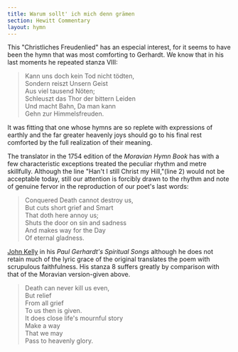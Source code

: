 ```yaml
---
title: Warum sollt' ich mich denn grämen
section: Hewitt Commentary
layout: hymn
---
```


This "Christliches Freudenlied" has an especial interest, for it seems to have been the hymn that was most comforting to Gerhardt. We know that in his last moments he repeated stanza VIII:

> Kann uns doch kein Tod nicht tödten,  
> Sondern reiszt Unsern Geist  
> Aus viel tausend Nöten;  
> Schleuszt das Thor der bittern Leiden  
> Und macht Bahn, Da man kann  
> Gehn zur Himmelsfreuden. 

It was fitting that one whose hymns are so replete with expressions of earthly and the far greater heavenly joys should go to his final rest comforted by the full realization of their meaning.

The translator in the 1754 edition of the *Moravian Hymn Book* has with a few characteristic exceptions treated the peculiar rhythm and metre skillfully. Although the line "Han't I still Christ my Hill,"(line 2) would not be acceptable today, still our attention is forcibly drawn to the rhythm and note of genuine fervor in the reproduction of our poet's last words:

> Conquered Death cannot destroy us,  
> But cuts short grief and Smart  
> That doth here annoy us;  
> Shuts the door on sin and sadness  
> And makes way for the Day  
> Of eternal gladness. 

[John Kelly](/authors/kelly) in his *Paul Gerhardt's Spiritual Songs* although he does not retain much of the lyric grace of the original translates the poem with scrupulous faithfulness. His stanza 8 suffers greatly by comparison with that of the Moravian version-given above.

> Death can never kill us even,  
> But relief  
> From all grief  
> To us then is given.  
> It does close life's mournful story  
> Make a way  
> That we may  
> Pass to heavenly glory. 